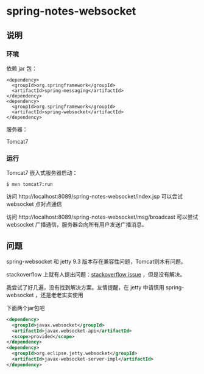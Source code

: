 # spring-notes-websocket

## 说明

### 环境

依赖 jar 包：

```
<dependency>
  <groupId>org.springframework</groupId>
  <artifactId>spring-messaging</artifactId>
</dependency>
<dependency>
  <groupId>org.springframework</groupId>
  <artifactId>spring-websocket</artifactId>
</dependency>
```

服务器：

Tomcat7

### 运行

Tomcat7 嵌入式服务器启动：

```
$ mvn tomcat7:run
```

访问 http://localhost:8089/spring-notes-websocket/index.jsp 可以尝试 websocket 点对点通信

访问 http://localhost:8089/spring-notes-websocket/msg/broadcast 可以尝试 websocket 广播通信，服务器会向所有用户发送广播消息。

## 问题

spring-websocket 和 jetty 9.3 版本存在兼容性问题，Tomcat则木有问题。

stackoverflow 上就有人提出问题：[stackoverflow issue](https://stackoverflow.com/questions/39477012/spring-web-socket-incompatible-with-jetty9-3) ，但是没有解决。

我尝试了好几遍，没有找到解决方案。友情提醒，在 jetty 中请慎用 spring-websocket ，还是老老实实使用

下面两个jar包吧

```xml
<dependency>
  <groupId>javax.websocket</groupId>
  <artifactId>javax.websocket-api</artifactId>
  <scope>provided</scope>
</dependency>
<dependency>
  <groupId>org.eclipse.jetty.websocket</groupId>
  <artifactId>javax-websocket-server-impl</artifactId>
</dependency>
```


